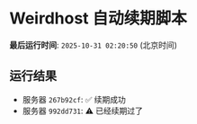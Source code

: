 # Weirdhost 自动续期脚本

**最后运行时间**: `2025-10-31 02:20:50` (北京时间)

## 运行结果

- 服务器 `267b92cf`: ✅ 续期成功
- 服务器 `992dd731`: ⚠️ 已经续期过了
